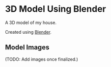 # 3D Model Using Blender

A 3D model of my house. 

Created using [Blender](https://www.blender.org/).


## Model Images

(TODO: Add images once finalized.)
